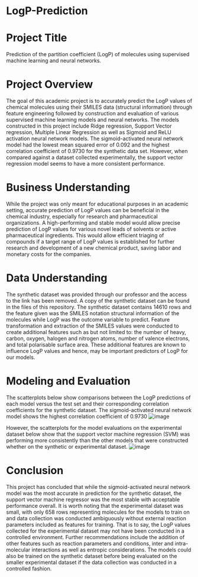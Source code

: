 # LogP-Prediction

# Project Title
Prediction of the partition coefficient (LogP) of molecules using supervised machine learning and neural networks. 

# Project Overview
The goal of this academic project is to accurately predict the LogP values of chemical molecules using their SMILES data (structural information) through feature engineering followed by construction and evaluation of various supervised machine learning models and neural networks. The models constructed in this project include Ridge regression, Support Vector regression, Multiple Linear Regression as well as Sigmoid and ReLU activation neural network models. The sigmoid-activated neural network model had the lowest mean squared error of 0.092 and the highest correlation coefficient of 0.9730 for the synthetic data set. However, when compared against a dataset collected experimentally, the support vector regression model seems to have a more consistent performance. 

# Business Understanding 
While the project was only meant for educational purposes in an academic setting, accurate prediction of LogP values can be beneficial in the chemical industry, especially for research and pharmaceutical organizations. A high-performing and stable model would allow precise prediction of LogP values for various novel leads of solvents or active pharmaceutical ingredients. This would allow efficient triaging of compounds if a target range of LogP values is established for further research and development of a new chemical product, saving labor and monetary costs for the companies. 

# Data Understanding 
The synthetic dataset was provided through our professor and the access to the link has been removed. A copy of the synthetic dataset can be found in the files of this repository. The synthetic dataset contains 14610 rows and the feature given was the SMILES notation structural information of the molecules while LogP was the outcome variable to predict. Feature transformation and extraction of the SMILES values were conducted to create additional features such as but not limited to: the number of heavy, carbon, oxygen, halogen and nitrogen atoms, number of valence electrons, and total polarisable surface area. These additional features are known to influence LogP values and hence, may be important predictors of LogP for our models. 

# Modeling and Evaluation 
The scatterplots below show comparisons between the LogP predictions of each model versus the test set and their corresponding correlation coefficients for the synthetic dataset. The sigmoid-activated neural network model shows the highest correlation coefficient of 0.9730
![image](https://github.com/kayneong/LogP-Prediction/assets/150570357/87ca7c2a-31d7-43c6-a3af-6cdf13477fb6)

However, the scatterplots for the model evaluations on the experimental dataset below show that the support vector machine regression (SVM) was performing more consistently than the other models that were constructed whether on the synthetic or experimental dataset. 
![image](https://github.com/kayneong/LogP-Prediction/assets/150570357/86040120-0c23-435d-b915-b040196fec9b)

# Conclusion
This project has concluded that while the sigmoid-activated neural network model was the most accurate in prediction for the synthetic dataset, the support vector machine regressor was the most stable with acceptable performance overall. It is worth noting that the experimental dataset was small, with only 658 rows representing molecules for the models to train on and data collection was conducted ambiguously without external reaction parameters included as features for training. That is to say, the LogP values collected for the experimental dataset may not have been conducted in a controlled environment. Further recommendations include the addition of other features such as reaction parameters and conditions, inter and intra-molecular interactions as well as entropic considerations. The models could also be trained on the synthetic dataset before being evaluated on the smaller experimental dataset if the data collection was conducted in a controlled fashion. 
